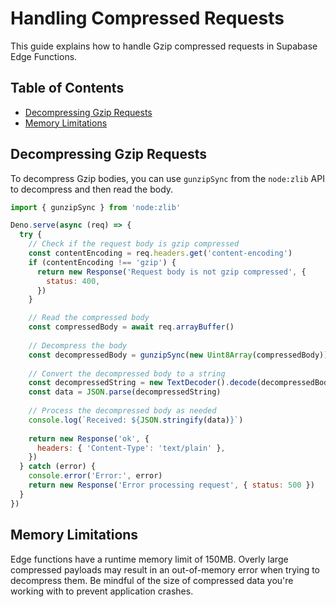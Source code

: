 # Handling Compressed Requests

This guide explains how to handle Gzip compressed requests in Supabase Edge Functions.

## Table of Contents

- [Decompressing Gzip Requests](#decompressing-gzip-requests)
- [Memory Limitations](#memory-limitations)

## Decompressing Gzip Requests

To decompress Gzip bodies, you can use `gunzipSync` from the `node:zlib` API to decompress and then read the body.

```javascript
import { gunzipSync } from 'node:zlib'

Deno.serve(async (req) => {
  try {
    // Check if the request body is gzip compressed
    const contentEncoding = req.headers.get('content-encoding')
    if (contentEncoding !== 'gzip') {
      return new Response('Request body is not gzip compressed', {
        status: 400,
      })
    }

    // Read the compressed body
    const compressedBody = await req.arrayBuffer()
    
    // Decompress the body
    const decompressedBody = gunzipSync(new Uint8Array(compressedBody))
    
    // Convert the decompressed body to a string
    const decompressedString = new TextDecoder().decode(decompressedBody)
    const data = JSON.parse(decompressedString)
    
    // Process the decompressed body as needed
    console.log(`Received: ${JSON.stringify(data)}`)
    
    return new Response('ok', {
      headers: { 'Content-Type': 'text/plain' },
    })
  } catch (error) {
    console.error('Error:', error)
    return new Response('Error processing request', { status: 500 })
  }
})
```

## Memory Limitations

Edge functions have a runtime memory limit of 150MB. Overly large compressed payloads may result in an out-of-memory error when trying to decompress them. Be mindful of the size of compressed data you're working with to prevent application crashes.

